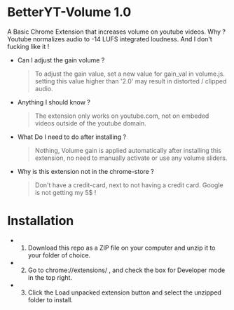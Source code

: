 # BetterYT-Volume 1.0

A Basic Chrome Extension that increases volume on youtube videos. Why ? Youtube normalizes audio to -14 LUFS integrated loudness. And I don't fucking like it !  

- Can I adjust the gain volume ? 
	> To adjust the gain value, set a new value for gain_val in volume.js. setting this value higher than '2.0' may result in distorted / clipped audio.
- Anything I should know ? 
	> The extension only works on youtube.com, not on embeded videos outside of the youtube domain.
- What Do I need to do after installing ? 
	> Nothing, Volume gain is applied automatically after installing this extension, no need to manually activate or use any volume sliders. 
- Why is this extension not in the chrome-store ?
	> Don't have a credit-card, next to not having a credit card. Google is not getting my 5$ !


# Installation 	
- 1) Download this repo as a ZIP file on your computer and unzip it to your folder of choice.
- 2) Go to chrome://extensions/ , and check the box for Developer mode in the top right. 
- 3) Click the Load unpacked extension button and select the unzipped folder to install.


